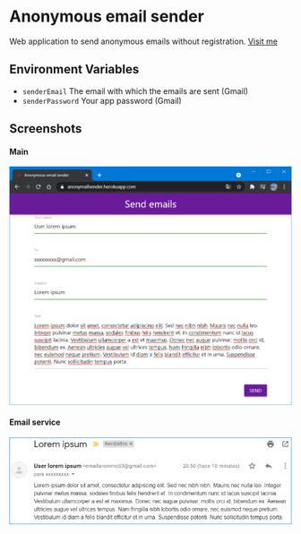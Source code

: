 # Anonymous email sender
Web application to send anonymous emails without registration.
[Visit me](https://anonymailsender.herokuapp.com/ "Visit me")


## Environment Variables

- `senderEmail` The email with which the emails are sent (Gmail)
- `senderPassword` Your app password (Gmail)

## Screenshots

#### Main
![](docs/Heroku.png)
#### Email service
![](docs/Gmail.png)

